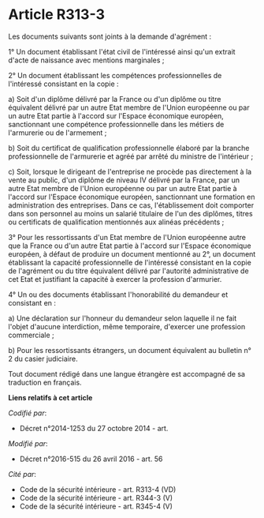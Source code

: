 # Article R313-3

Les documents suivants sont joints à la demande d'agrément :

1° Un document établissant l'état civil de l'intéressé ainsi qu'un extrait d'acte de naissance avec mentions marginales ;

2° Un document établissant les compétences professionnelles de l'intéressé consistant en la copie :

a) Soit d'un diplôme délivré par la France ou d'un diplôme ou titre équivalent délivré par un autre Etat membre de l'Union
européenne ou par un autre Etat partie à l'accord sur l'Espace économique européen, sanctionnant une compétence
professionnelle dans les métiers de l'armurerie ou de l'armement ;

b) Soit du certificat de qualification professionnelle élaboré par la branche professionnelle de l'armurerie et agréé par
arrêté du ministre de l'intérieur ;

c) Soit, lorsque le dirigeant de l'entreprise ne procède pas directement à la vente au public, d'un diplôme de niveau IV
délivré par la France, par un autre Etat membre de l'Union européenne ou par un autre Etat partie à l'accord sur l'Espace
économique européen, sanctionnant une formation en administration des entreprises. Dans ce cas, l'établissement doit
comporter dans son personnel au moins un salarié titulaire de l'un des diplômes, titres ou certificats de qualification
mentionnés aux alinéas précédents ;

3° Pour les ressortissants d'un Etat membre de l'Union européenne autre que la France ou d'un autre Etat partie à l'accord
sur l'Espace économique européen, à défaut de produire un document mentionné au 2°, un document établissant la capacité
professionnelle de l'intéressé consistant en la copie de l'agrément ou du titre équivalent délivré par l'autorité
administrative de cet Etat et justifiant la capacité à exercer la profession d'armurier. 

4° Un ou des documents établissant l'honorabilité du demandeur et consistant en :

a) Une déclaration sur l'honneur du demandeur selon laquelle il ne fait l'objet d'aucune interdiction, même temporaire,
d'exercer une profession commerciale ;

b) Pour les ressortissants étrangers, un document équivalent au bulletin n° 2 du casier judiciaire.

Tout document rédigé dans une langue étrangère est accompagné de sa traduction en français.

**Liens relatifs à cet article**

_Codifié par_:

  - Décret n°2014-1253 du 27 octobre 2014 - art.

_Modifié par_:

  - Décret n°2016-515 du 26 avril 2016 - art. 56

_Cité par_:

  - Code de la sécurité intérieure - art. R313-4 (VD)
  - Code de la sécurité intérieure - art. R344-3 (V)
  - Code de la sécurité intérieure - art. R345-4 (V)

